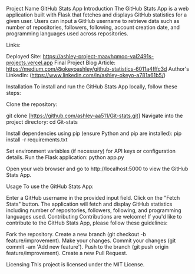 Project Name
GitHub Stats App
Introduction
The GitHub Stats App is a web application built with Flask that fetches and displays GitHub statistics for a given user. Users can input a GitHub username to retrieve data such as number of repositories, followers, following, account creation date, and programming languages used across repositories.

Links:

Deployed Site: https://ashley-project-maavhqmoo-val2491s-projects.vercel.app
Final Project Blog Article: https://medium.com/@okeyoashley/github-statistics-6011a4fffc3d
Author's LinkedIn: (https://www.linkedin.com/in/ashley-okeyo-a781a61b5/)

Installation
To install and run the GitHub Stats App locally, follow these steps:

Clone the repository:

git clone [https://github.com/ashley-aa511/Git-stats.git]
Navigate into the project directory:
cd Git-stats

Install dependencies using pip (ensure Python and pip are installed):
pip install -r requirements.txt

Set environment variables (if necessary) for API keys or configuration details.
Run the Flask application:
python app.py

Open your web browser and go to http://localhost:5000 to view the GitHub Stats App.

Usage
To use the GitHub Stats App:

Enter a GitHub username in the provided input field.
Click on the "Fetch Stats" button.
The application will fetch and display GitHub statistics including number of repositories, followers, following, and programming languages used.
Contributing
Contributions are welcome! If you'd like to contribute to the GitHub Stats App, please follow these guidelines:

Fork the repository.
Create a new branch (git checkout -b feature/improvement).
Make your changes.
Commit your changes (git commit -am 'Add new feature').
Push to the branch (git push origin feature/improvement).
Create a new Pull Request.

Licensing
This project is licensed under the MIT License.

